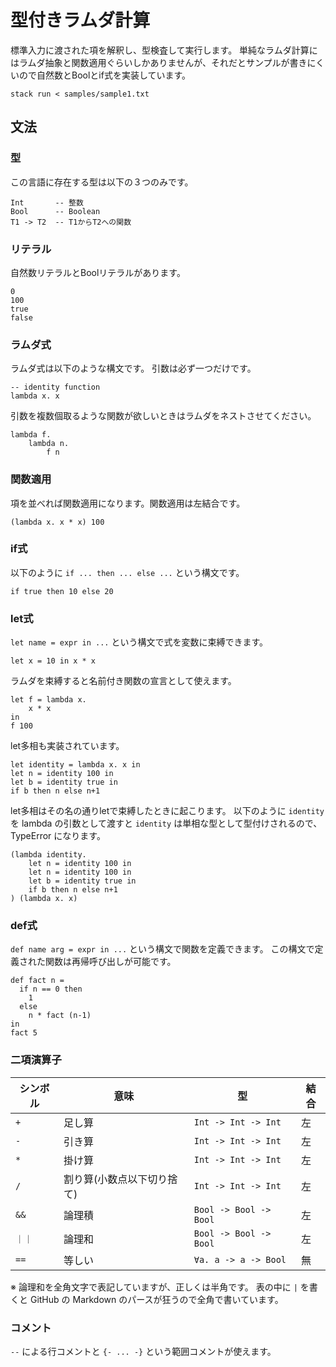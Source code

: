 # 型付きラムダ計算

標準入力に渡された項を解釈し、型検査して実行します。
単純なラムダ計算にはラムダ抽象と関数適用ぐらいしかありませんが、それだとサンプルが書きにくいので自然数とBoolとif式を実装しています。

```
stack run < samples/sample1.txt
```

## 文法

### 型

この言語に存在する型は以下の３つのみです。

```
Int       -- 整数
Bool      -- Boolean
T1 -> T2  -- T1からT2への関数
```

### リテラル

自然数リテラルとBoolリテラルがあります。

```
0
100
true
false
```

### ラムダ式

ラムダ式は以下のような構文です。
引数は必ず一つだけです。

```
-- identity function
lambda x. x
```

引数を複数個取るような関数が欲しいときはラムダをネストさせてください。

```
lambda f.
    lambda n.
        f n
```

### 関数適用

項を並べれば関数適用になります。関数適用は左結合です。

```
(lambda x. x * x) 100
```

### if式

以下のように `if ... then ... else ...` という構文です。

```
if true then 10 else 20
```

### let式

`let name = expr in ...` という構文で式を変数に束縛できます。

```
let x = 10 in x * x
```

ラムダを束縛すると名前付き関数の宣言として使えます。

```
let f = lambda x.
    x * x
in
f 100
```

let多相も実装されています。

```
let identity = lambda x. x in
let n = identity 100 in
let b = identity true in
if b then n else n+1
```

let多相はその名の通りletで束縛したときに起こります。
以下のように `identity` を lambda の引数として渡すと `identity` は単相な型として型付けされるので、TypeError になります。

```
(lambda identity.
    let n = identity 100 in
    let n = identity 100 in
    let b = identity true in
    if b then n else n+1
) (lambda x. x)
```

### def式

`def name arg = expr in ...` という構文で関数を定義できます。
この構文で定義された関数は再帰呼び出しが可能です。

```
def fact n =
  if n == 0 then
    1
  else
    n * fact (n-1)
in
fact 5
```

### 二項演算子

| シンボル | 意味 | 型 | 結合
|---------|-----|----|-----
| `+` | 足し算 | `Int -> Int -> Int` | 左
| `-` | 引き算 | `Int -> Int -> Int` | 左
| `*` | 掛け算 | `Int -> Int -> Int` | 左
| `/` | 割り算(小数点以下切り捨て) | `Int -> Int -> Int` | 左
| `&&` | 論理積 | `Bool -> Bool -> Bool` | 左
| `｜｜` | 論理和 | `Bool -> Bool -> Bool` | 左
| `==` | 等しい | `∀a. a -> a -> Bool` | 無

※ 論理和を全角文字で表記していますが、正しくは半角です。
表の中に `|` を書くと GitHub の Markdown のパースが狂うので全角で書いています。

### コメント

`--` による行コメントと `{- ... -}` という範囲コメントが使えます。
